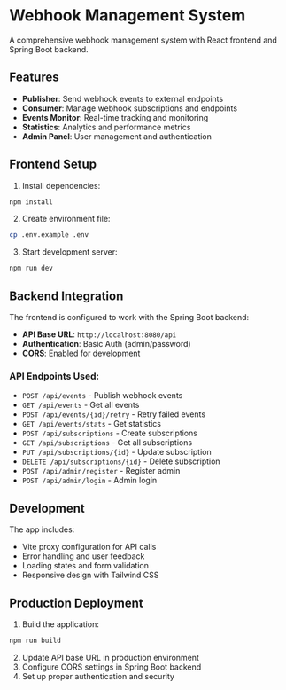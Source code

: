 # Webhook Management System

A comprehensive webhook management system with React frontend and Spring Boot backend.

## Features

- **Publisher**: Send webhook events to external endpoints
- **Consumer**: Manage webhook subscriptions and endpoints  
- **Events Monitor**: Real-time tracking and monitoring
- **Statistics**: Analytics and performance metrics
- **Admin Panel**: User management and authentication

## Frontend Setup

1. Install dependencies:
```bash
npm install
```

2. Create environment file:
```bash
cp .env.example .env
```

3. Start development server:
```bash
npm run dev
```

## Backend Integration

The frontend is configured to work with the Spring Boot backend:

- **API Base URL**: `http://localhost:8080/api`
- **Authentication**: Basic Auth (admin/password)
- **CORS**: Enabled for development

### API Endpoints Used:

- `POST /api/events` - Publish webhook events
- `GET /api/events` - Get all events
- `POST /api/events/{id}/retry` - Retry failed events
- `GET /api/events/stats` - Get statistics
- `POST /api/subscriptions` - Create subscriptions
- `GET /api/subscriptions` - Get all subscriptions
- `PUT /api/subscriptions/{id}` - Update subscription
- `DELETE /api/subscriptions/{id}` - Delete subscription
- `POST /api/admin/register` - Register admin
- `POST /api/admin/login` - Admin login

## Development

The app includes:
- Vite proxy configuration for API calls
- Error handling and user feedback
- Loading states and form validation
- Responsive design with Tailwind CSS

## Production Deployment

1. Build the application:
```bash
npm run build
```

2. Update API base URL in production environment
3. Configure CORS settings in Spring Boot backend
4. Set up proper authentication and security
